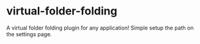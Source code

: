 # virtual-folder-folding
A virtual folder folding plugin for any application! Simple setup the path on the settings page. 
